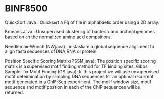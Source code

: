 # BINF8500
QuickSort.Java : Quicksort a Fq of file in alphabaetic order using a 2D array.

Kmeans.Java : Unsupervised clustering of bacterial and archeal genomes based on
              on the normalized amino acid compsitions.

Needleman-Wunch (NW.java) : instastiate a global sequence alignment to align fasta
                            sequences of DNA,RNA or protein
                            
Position Specific Scoring Matrix(PSSM.java): The position specific scoring matrix is a 
                          supervised motif finding method for TF binding sites.
Gibbs Sampler for Motif Finding (GS.java): In this project we will use unsupervised motif 
                          determination by sampling DNA sequences for an optimal recurrent
                          motif generated in a ChIP-Seq experiment. The motif window size,
                          motif sequence and motif position in each of the ChIP sequences
                          will be returned.

